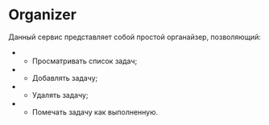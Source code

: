 # Organizer

Данный сервис представляет собой простой органайзер, позволяющий:

+ - Просматривать список задач;
+ - Добавлять задачу;
+ - Удалять задачу;
+ - Помечать задачу как выполненную.
